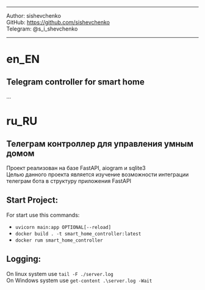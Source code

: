 ***
Author: sishevchenko  
GitHub: https://github.com/sishevchenko  
Telegram: @s_i_shevchenko  
***

# en_EN
## Telegram controller for smart home
...

# ru_RU
## Телеграм контроллер для управления умным домом  
Проект реализован на базе FastAPI, aiogram и sqlite3  
Целью данного проекта является изучение возможности интеграции телеграм бота в структуру приложения FastAPI  


## Start Project:
For start use this commands:  

- `uvicorn main:app OPTIONAL[--reload]`  
- `docker build . -t smart_home_controller:latest`  
- `docker rum smart_home_controller`  


## Logging: 
On linux system use `tail -F ./server.log`  
On Windows system use `get-content .\server.log -Wait`  
